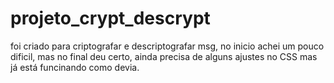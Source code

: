 # projeto_crypt_descrypt

foi criado para criptografar e descriptografar msg, no inicio achei um pouco dificil, mas no final deu certo, ainda precisa de alguns ajustes no CSS mas já está funcinando como devia.
